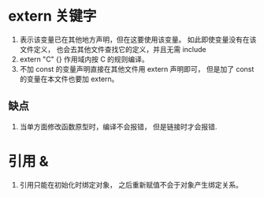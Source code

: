 # extern 关键字

1. 表示该变量已在其他地方声明，但在这要使用该变量。 如此即使变量没有在该文件定义， 也会去其他文件查找它的定义，并且无需 include
2. extern "C" {} 作用域内按 C 的规则编译。
3. 不加 const 的变量声明直接在其他文件用 extern 声明即可， 但是加了 const 的变量在本文件也要加 extern。

## 缺点
1. 当单方面修改函数原型时，编译不会报错， 但是链接时才会报错.

# 引用 &
1. 引用只能在初始化时绑定对象， 之后重新赋值不会于对象产生绑定关系。
